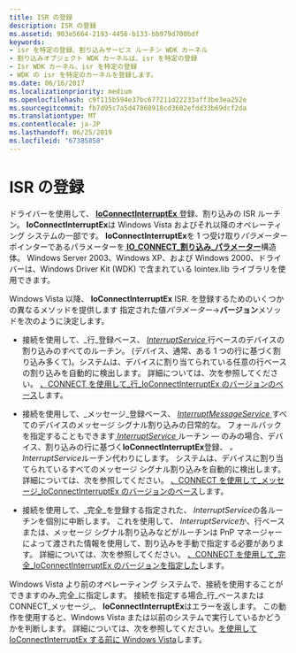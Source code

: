 ```yaml
---
title: ISR の登録
description: ISR の登録
ms.assetid: 903e5664-2193-4456-b133-bb979d700bdf
keywords:
- isr を特定の登録、割り込みサービス ルーチン WDK カーネル
- 割り込みオブジェクト WDK カーネルは、isr を特定の登録
- Isr WDK カーネル、isr を特定の登録
- WDK の isr を特定のカーネルを登録します。
ms.date: 06/16/2017
ms.localizationpriority: medium
ms.openlocfilehash: c9f115b594e37bc677211d22233aff3be3ea252e
ms.sourcegitcommit: fb7d95c7a5d47860918cd3602efdd33b69dcf2da
ms.translationtype: MT
ms.contentlocale: ja-JP
ms.lasthandoff: 06/25/2019
ms.locfileid: "67385858"
---
```

# <a name="registering-an-isr"></a>ISR の登録


ドライバーを使用して、 [ **IoConnectInterruptEx** ](https://docs.microsoft.com/windows-hardware/drivers/ddi/content/wdm/nf-wdm-ioconnectinterruptex)登録、割り込みの ISR ルーチン。 **IoConnectInterruptEx**は Windows Vista およびそれ以降のオペレーティング システムの一部です。 **IoConnectInterruptEx**を 1 つ受け取り*パラメーター*ポインターであるパラメーターを[ **IO\_CONNECT\_割り込み\_パラメーター**](https://docs.microsoft.com/windows-hardware/drivers/ddi/content/wdm/ns-wdm-_io_connect_interrupt_parameters)構造体。 Windows Server 2003、Windows XP、および Windows 2000、ドライバーは、Windows Driver Kit (WDK) で含まれている Iointex.lib ライブラリを使用できます。

Windows Vista 以降、 **IoConnectInterruptEx** ISR. を登録するためのいくつかの異なるメソッドを提供します 指定された値*パラメーター*-&gt;**バージョン**メソッドを次のように決定します。

-   接続を使用して、\_行\_登録ベース、 [ *InterruptService* ](https://docs.microsoft.com/windows-hardware/drivers/ddi/content/wdm/nc-wdm-kservice_routine)行ベースのデバイスの割り込みのすべてのルーチン。 (デバイス、通常、ある 1 つの行に基づく割り込み多くて)。システムは、デバイスに割り当てられている任意の行ベースの割り込みを自動的に検出します。 詳細については、次を参照してください。 [、CONNECT を使用して\_行\_IoConnectInterruptEx のバージョンのベース](using-the-connect-line-based-version-of-ioconnectinterruptex.md)します。

-   接続を使用して、\_メッセージ\_登録ベース、 [ *InterruptMessageService* ](https://docs.microsoft.com/windows-hardware/drivers/ddi/content/wdm/nc-wdm-kmessage_service_routine)すべてのデバイスのメッセージ シグナル割り込みの日常的な。 フォールバックを指定することもできます[ *InterruptService* ](https://docs.microsoft.com/windows-hardware/drivers/ddi/content/wdm/nc-wdm-kservice_routine)ルーチン — のみの場合、デバイス、割り込みの行に基づく**IoConnectInterruptEx**登録、  *。InterruptService*ルーチン代わりにします。 システムは、デバイスに割り当てられているすべてのメッセージ シグナル割り込みを自動的に検出します。 詳細については、次を参照してください。 [、CONNECT を使用して\_メッセージ\_IoConnectInterruptEx のバージョンのベース](using-the-connect-message-based-version-of-ioconnectinterruptex.md)します。

-   接続を使用して、\_完全\_を登録する指定された、 *InterruptService*の各ルーチンを個別に中断します。 これを使用して、 *InterruptService*か、行ベースまたは、メッセージ シグナル割り込みなどがルーチンは PnP マネージャーによって渡された情報を使用して、割り込みを手動で指定する必要があります。 詳細については、次を参照してください。 [、CONNECT を使用して\_完全\_IoConnectInterruptEx のバージョンを指定した](using-the-connect-fully-specified-version-of-ioconnectinterruptex.md)します。

Windows Vista より前のオペレーティング システムで、接続を使用することができますのみ\_完全\_に指定します。 接続を指定する場合\_行\_ベースまたは CONNECT\_メッセージ\_、 **IoConnectInterruptEx**はエラーを返します。 この動作を使用すると、Windows Vista または以前のシステムで実行しているかどうかを判断します。 詳細については、次を参照してください。[を使用して IoConnectInterruptEx する前に Windows Vista](using-ioconnectinterruptex-prior-to-windows-vista.md)します。

 

 




